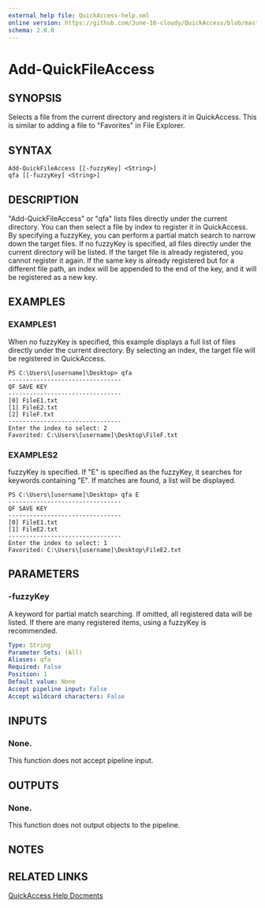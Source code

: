```yaml
---
external help file: QuickAccess-help.xml
online version: https://github.com/June-10-cloudy/QuickAccess/blob/master/help/en-US/QuickAccess-help.xml
schema: 2.0.0
---
```

# Add-QuickFileAccess
## SYNOPSIS
Selects a file from the current directory and registers it in QuickAccess. This is similar to adding a file to "Favorites" in File Explorer.
## SYNTAX
```
Add-QuickFileAccess [[-fuzzyKey] <String>]
qfa [[-fuzzyKey] <String>]
```
## DESCRIPTION
"Add-QuickFileAccess" or "qfa" lists files directly under the current directory.
You can then select a file by index to register it in QuickAccess.
By specifying a fuzzyKey, you can perform a partial match search to narrow down the target files.
If no fuzzyKey is specified, all files directly under the current directory will be listed.
If the target file is already registered, you cannot register it again.
If the same key is already registered but for a different file path, an index will be appended to the end of the key, and it will be registered as a new key.
## EXAMPLES
### EXAMPLES1
When no fuzzyKey is specified, this example displays a full list of files directly under the current directory.
By selecting an index, the target file will be registered in QuickAccess.
```
PS C:\Users\[username]\Desktop> qfa
--------------------------------
QF SAVE KEY
--------------------------------
[0] FileE1.txt
[1] FileE2.txt
[2] FileF.txt
--------------------------------
Enter the index to select: 2
Favorited: C:\Users\[username]\Desktop\FileF.txt
```
### EXAMPLES2
fuzzyKey is specified.
If "E" is specified as the fuzzyKey, it searches for keywords containing "E".
If matches are found, a list will be displayed.
```
PS C:\Users\[username]\Desktop> qfa E
--------------------------------
QF SAVE KEY
--------------------------------
[0] FileE1.txt
[1] FileE2.txt
--------------------------------
Enter the index to select: 1
Favorited: C:\Users\[username]\Desktop\FileE2.txt
```
## PARAMETERS
### -fuzzyKey
A keyword for partial match searching.
If omitted, all registered data will be listed.
If there are many registered items, using a fuzzyKey is recommended.
```yaml
Type: String
Parameter Sets: (All)
Aliases: qfa
Required: False
Position: 1
Default value: None
Accept pipeline input: False
Accept wildcard characters: False
```
## INPUTS
### None. 
This function does not accept pipeline input.
## OUTPUTS
### None. 
This function does not output objects to the pipeline.
## NOTES
## RELATED LINKS
[QuickAccess Help Docments](https://github.com/June-10-cloudy/QuickAccess-Help)

